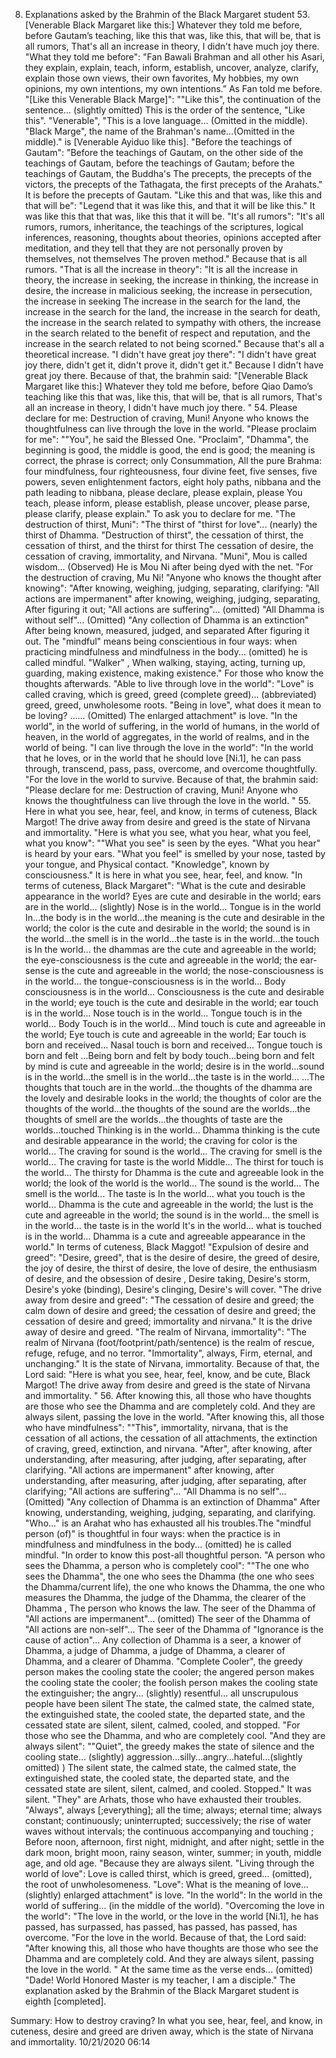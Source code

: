 8. Explanations asked by the Brahmin of the Black Margaret student
    53. [Venerable Black Margaret like this:] Whatever they told me before, before Gautam’s teaching,
       like this that was, like this, that will be, that is all rumors,
       That's all an increase in theory, I didn't have much joy there.
"What they told me before": "Fan Bawali Brahman and all other his Asari, they explain, explain, teach, inform, establish, uncover, analyze, clarify, explain those own views, their own favorites, My hobbies, my own opinions, my own intentions, my own intentions.” As Fan told me before.
"[Like this Venerable Black Marge]": ""Like this", the continuation of the sentence... (slightly omitted) This is the order of the sentence, "Like this". "Venerable", "This is a love language... (Omitted in the middle). "Black Marge", the name of the Brahman's name...(Omitted in the middle)." is [Venerable Ayiduo like this].
"Before the teachings of Gautam": "Before the teachings of Gautam, on the other side of the teachings of Gautam, before the teachings of Gautam; before the teachings of Gautam, the Buddha's The precepts, the precepts of the victors, the precepts of the Tathagata, the first precepts of the Arahats." It is before the precepts of Gautam.
     "Like this and that was, like this and that will be": "Legend that it was like this, and that it will be like this." It was like this that that was, like this that it will be.
"It's all rumors": "It's all rumors, rumors, inheritance, the teachings of the scriptures, logical inferences, reasoning, thoughts about theories, opinions accepted after meditation, and they tell that they are not personally proven by themselves, not themselves The proven method." Because that is all rumors.
"That is all the increase in theory": "It is all the increase in theory, the increase in seeking, the increase in thinking, the increase in desire, the increase in malicious seeking, the increase in persecution, the increase in seeking The increase in the search for the land, the increase in the search for the land, the increase in the search for death, the increase in the search related to sympathy with others, the increase in the search related to the benefit of respect and reputation, and the increase in the search related to not being scorned." Because that's all a theoretical increase.
     "I didn't have great joy there": "I didn't have great joy there, didn't get it, didn't prove it, didn't get it." Because I didn't have great joy there.
     Because of that, the brahmin said:
     "[Venerable Black Margaret like this:] Whatever they told me before, before Qiao Damo’s teaching
       like this that was, like this, that will be, that is all rumors,
       That's all an increase in theory, I didn't have much joy there. "
    54. Please declare for me: Destruction of craving, Muni!
       Anyone who knows the thoughtfulness can live through the love in the world.
"Please proclaim for me": ""You", he said the Blessed One. "Proclaim", "Dhamma", the beginning is good, the middle is good, the end is good; the meaning is correct, the phrase is correct; only Consummation, All the pure Brahma: four mindfulness, four righteousness, four divine feet, five senses, five powers, seven enlightenment factors, eight holy paths, nibbana and the path leading to nibbana, please declare, please explain, please You teach, please inform, please establish, please uncover, please parse, please clarify, please explain." To ask you to declare for me.
"The destruction of thirst, Muni": "The thirst of "thirst for love"... (nearly) the thirst of Dhamma. "Destruction of thirst", the cessation of thirst, the cessation of thirst, and the thirst for thirst The cessation of desire, the cessation of craving, immortality, and Nirvana. "Muni", Mou is called wisdom... (Observed) He is Mou Ni after being dyed with the net. "For the destruction of craving, Mu Ni!
"Anyone who knows the thought after knowing": "After knowing, weighing, judging, separating, clarifying: "All actions are impermanent" after knowing, weighing, judging, separating, After figuring it out; "All actions are suffering"... (omitted) "All Dhamma is without self"... (Omitted) "Any collection of Dhamma is an extinction" After being known, measured, judged, and separated After figuring it out. The "mindful" means being conscientious in four ways: when practicing mindfulness and mindfulness in the body... (omitted) he is called mindful. "Walker" , When walking, staying, acting, turning up, guarding, making existence, making existence." For those who know the thoughts afterwards.
     "Able to live through love in the world": "Love" is called craving, which is greed, greed (complete greed)... (abbreviated) greed, greed, unwholesome roots. "Being in love", what does it mean to be loving? ...... (Omitted) The enlarged attachment" is love. "In the world", in the world of suffering, in the world of humans, in the world of heaven, in the world of aggregates, in the world of realms, and in the world of being. "I can live through the love in the world": "In the world that he loves, or in the world that he should love [Ni.1], he can pass through, transcend, pass, pass, overcome, and overcome thoughtfully. "For the love in the world to survive.
     Because of that, the brahmin said:
     "Please declare for me: Destruction of craving, Muni!
       Anyone who knows the thoughtfulness can live through the love in the world. "
    55. Here in what you see, hear, feel, and know, in terms of cuteness, Black Margot!
      The drive away from desire and greed is the state of Nirvana and immortality.
"Here is what you see, what you hear, what you feel, what you know": ""What you see" is seen by the eyes. "What you hear" is heard by your ears. "What you feel" is smelled by your nose, tasted by your tongue, and Physical contact. "Knowledge", known by consciousness." It is here in what you see, hear, feel, and know.
"In terms of cuteness, Black Margaret": "What is the cute and desirable appearance in the world? Eyes are cute and desirable in the world; ears are in the world... (slightly) Nose is in the world... Tongue is in the world In...the body is in the world...the meaning is the cute and desirable in the world; the color is the cute and desirable in the world; the sound is in the world...the smell is in the world...the taste is in the world...the touch is In the world... the dhammas are the cute and agreeable in the world; the eye-consciousness is the cute and agreeable in the world; the ear-sense is the cute and agreeable in the world; the nose-consciousness is in the world... the tongue-consciousness is in the world... Body consciousness is in the world... Consciousness is the cute and desirable in the world; eye touch is the cute and desirable in the world; ear touch is in the world... Nose touch is in the world... Tongue touch is in the world... Body Touch is in the world... Mind touch is cute and agreeable in the world; Eye touch is cute and agreeable in the world; Ear touch is born and received... Nasal touch is born and received... Tongue touch is born and felt ...Being born and felt by body touch...being born and felt by mind is cute and agreeable in the world; desire is in the world...sound is in the world...the smell is in the world...the taste is in the world... ...The thoughts that touch are in the world...the thoughts of the dhamma are the lovely and desirable looks in the world; the thoughts of color are the thoughts of the world...the thoughts of the sound are the worlds...the thoughts of smell are the worlds...the thoughts of taste are the worlds...touched Thinking is in the world... Dhamma thinking is the cute and desirable appearance in the world; the craving for color is the world... The craving for sound is the world... The craving for smell is the world... The craving for taste is the world Middle... The thirst for touch is the world... The thirsty for Dhamma is the cute and agreeable look in the world; the look of the world is the world... The sound is the world... The smell is the world... The taste is In the world... what you touch is the world... Dhamma is the cute and agreeable in the world; the lust is the cute and agreeable in the world; the sound is in the world... the smell is in the world... the taste is in the world It's in the world... what is touched is in the world... Dhamma is a cute and agreeable appearance in the world." In terms of cuteness, Black Maggot!
"Expulsion of desire and greed": "Desire, greed", that is the desire of desire, the greed of desire, the joy of desire, the thirst of desire, the love of desire, the enthusiasm of desire, and the obsession of desire , Desire taking, Desire's storm, Desire's yoke (binding), Desire's clinging, Desire's will cover. "The drive away from desire and greed": "The cessation of desire and greed; the calm down of desire and greed; the cessation of desire and greed; the cessation of desire and greed; immortality and nirvana." It is the drive away of desire and greed.
"The realm of Nirvana, immortality": "The realm of Nirvana (foot/footprint/path/sentence) is the realm of rescue, refuge, refuge, and no terror. "Immortality", always, Firm, eternal, and unchanging." It is the state of Nirvana, immortality.
     Because of that, the Lord said:
     "Here is what you see, hear, feel, know, and be cute, Black Margot!
      The drive away from desire and greed is the state of Nirvana and immortality. "
    56. After knowing this, all those who have thoughts are those who see the Dhamma and are completely cold.
       And they are always silent, passing the love in the world.
"After knowing this, all those who have mindfulness": ""This", immortality, nirvana, that is the cessation of all actions, the cessation of all attachments, the extinction of craving, greed, extinction, and nirvana. "After", after knowing, after understanding, after measuring, after judging, after separating, after clarifying. "All actions are impermanent" after knowing, after understanding, after measuring, after judging, after separating, after clarifying; "All actions are suffering"... "All Dhamma is no self"... (Omitted) "Any collection of Dhamma is an extinction of Dhamma" After knowing, understanding, weighing, judging, separating, and clarifying. "Who..." is an Arahat who has exhausted all his troubles.The "mindful person (of)" is thoughtful in four ways: when the practice is in mindfulness and mindfulness in the body... (omitted) he is called mindful. "In order to know this post-all thoughtful person.
"A person who sees the Dhamma, a person who is completely cool": ""The one who sees the Dhamma", the one who sees the Dhamma (the one who sees the Dhamma/current life), the one who knows the Dhamma, the one who measures the Dhamma, the judge of the Dhamma, the clearer of the Dhamma , The person who knows the law. The seer of the Dhamma of "All actions are impermanent"... (omitted) The seer of the Dhamma of "All actions are non-self"... The seer of the Dhamma of "Ignorance is the cause of action"... Any collection of Dhamma is a seer, a knower of Dhamma, a judge of Dhamma, a judge of Dhamma, a clearer of Dhamma, and a clearer of Dhamma. "Complete Cooler", the greedy person makes the cooling state the cooler; the angered person makes the cooling state the cooler; the foolish person makes the cooling state the extinguisher; the angry... (slightly) resentful... all unscrupulous people have been silent The state, the calmed state, the calmed state, the extinguished state, the cooled state, the departed state, and the cessated state are silent, silent, calmed, cooled, and stopped. "For those who see the Dhamma, and who are completely cool.
"And they are always silent": ""Quiet", the greedy makes the state of silence and the cooling state... (slightly) aggression...silly...angry...hateful...(slightly omitted) ) The silent state, the calmed state, the calmed state, the extinguished state, the cooled state, the departed state, and the cessated state are silent, silent, calmed, and cooled. Stopped." It was silent. "They" are Arhats, those who have exhausted their troubles. "Always", always [;everything]; all the time; always; eternal time; always constant; continuously; uninterrupted; successively; the rise of water waves without intervals; the continuous accompanying and touching ; Before noon, afternoon, first night, midnight, and after night; settle in the dark moon, bright moon, rainy season, winter, summer; in youth, middle age, and old age. "Because they are always silent.
     "Living through the world of love": Love is called thirst, which is greed, greed... (omitted), the root of unwholesomeness. "Love": What is the meaning of love... (slightly) enlarged attachment" is love. "In the world": In the world in the world of suffering... (in the middle of the world). "Overcoming the love in the world": "The love in the world, or the love in the world [Ni.1], he has passed, has surpassed, has passed, has passed, has passed, has overcome. "For the love in the world.
     Because of that, the Lord said:
     "After knowing this, all those who have thoughts are those who see the Dhamma and are completely cold.
       And they are always silent, passing the love in the world. "
     At the same time as the verse ends... (omitted) "Dade! World Honored Master is my teacher, I am a disciple."
     The explanation asked by the Brahmin of the Black Margaret student is eighth [completed].


Summary:
  How to destroy craving? In what you see, hear, feel, and know, in cuteness, desire and greed are driven away, which is the state of Nirvana and immortality.
  10/21/2020 06:14
